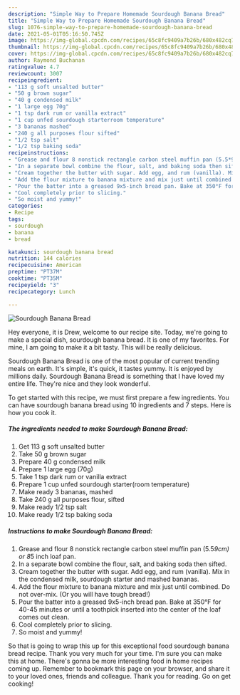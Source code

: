 ```yaml
---
description: "Simple Way to Prepare Homemade Sourdough Banana Bread"
title: "Simple Way to Prepare Homemade Sourdough Banana Bread"
slug: 1076-simple-way-to-prepare-homemade-sourdough-banana-bread
date: 2021-05-01T05:16:50.745Z
image: https://img-global.cpcdn.com/recipes/65c8fc9409a7b26b/680x482cq70/sourdough-banana-bread-recipe-main-photo.jpg
thumbnail: https://img-global.cpcdn.com/recipes/65c8fc9409a7b26b/680x482cq70/sourdough-banana-bread-recipe-main-photo.jpg
cover: https://img-global.cpcdn.com/recipes/65c8fc9409a7b26b/680x482cq70/sourdough-banana-bread-recipe-main-photo.jpg
author: Raymond Buchanan
ratingvalue: 4.7
reviewcount: 3007
recipeingredient:
- "113 g soft unsalted butter"
- "50 g brown sugar"
- "40 g condensed milk"
- "1 large egg 70g"
- "1 tsp dark rum or vanilla extract"
- "1 cup unfed sourdough starterroom temperature"
- "3 bananas mashed"
- "240 g all purposes flour sifted"
- "1/2 tsp salt"
- "1/2 tsp baking soda"
recipeinstructions:
- "Grease and flour 8 nonstick rectangle carbon steel muffin pan (5.5*9cm) or 8*5 inch loaf pan."
- "In a separate bowl combine the flour, salt, and baking soda then sifted."
- "Cream together the butter with sugar. Add egg, and rum (vanilla). Mix in the condensed milk, sourdough starter and mashed bananas."
- "Add the flour mixture to banana mixture and mix just until combined. Do not over-mix. (Or you will have tough bread!)"
- "Pour the batter into a greased 9x5-inch bread pan. Bake at 350°F for 40-45 minutes or until a toothpick inserted into the center of the loaf comes out clean."
- "Cool completely prior to slicing."
- "So moist and yummy!"
categories:
- Recipe
tags:
- sourdough
- banana
- bread

katakunci: sourdough banana bread 
nutrition: 144 calories
recipecuisine: American
preptime: "PT37M"
cooktime: "PT35M"
recipeyield: "3"
recipecategory: Lunch

---
```



![Sourdough Banana Bread](https://img-global.cpcdn.com/recipes/65c8fc9409a7b26b/680x482cq70/sourdough-banana-bread-recipe-main-photo.jpg)

Hey everyone, it is Drew, welcome to our recipe site. Today, we're going to make a special dish, sourdough banana bread. It is one of my favorites. For mine, I am going to make it a bit tasty. This will be really delicious.

Sourdough Banana Bread is one of the most popular of current trending meals on earth. It's simple, it's quick, it tastes yummy. It is enjoyed by millions daily. Sourdough Banana Bread is something that I have loved my entire life. They're nice and they look wonderful.




To get started with this recipe, we must first prepare a few ingredients. You can have sourdough banana bread using 10 ingredients and 7 steps. Here is how you cook it.

<!--inarticleads1-->

##### The ingredients needed to make Sourdough Banana Bread:

1. Get 113 g soft unsalted butter
1. Take 50 g brown sugar
1. Prepare 40 g condensed milk
1. Prepare 1 large egg (70g)
1. Take 1 tsp dark rum or vanilla extract
1. Prepare 1 cup unfed sourdough starter(room temperature)
1. Make ready 3 bananas, mashed
1. Take 240 g all purposes flour, sifted
1. Make ready 1/2 tsp salt
1. Make ready 1/2 tsp baking soda




<!--inarticleads2-->

##### Instructions to make Sourdough Banana Bread:

1. Grease and flour 8 nonstick rectangle carbon steel muffin pan (5.5*9cm) or 8*5 inch loaf pan.
1. In a separate bowl combine the flour, salt, and baking soda then sifted.
1. Cream together the butter with sugar. Add egg, and rum (vanilla). Mix in the condensed milk, sourdough starter and mashed bananas.
1. Add the flour mixture to banana mixture and mix just until combined. Do not over-mix. (Or you will have tough bread!)
1. Pour the batter into a greased 9x5-inch bread pan. Bake at 350°F for 40-45 minutes or until a toothpick inserted into the center of the loaf comes out clean.
1. Cool completely prior to slicing.
1. So moist and yummy!




So that is going to wrap this up for this exceptional food sourdough banana bread recipe. Thank you very much for your time. I'm sure you can make this at home. There's gonna be more interesting food in home recipes coming up. Remember to bookmark this page on your browser, and share it to your loved ones, friends and colleague. Thank you for reading. Go on get cooking!
